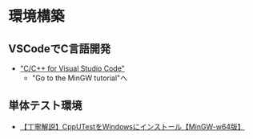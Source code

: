 # 環境構築
## VSCodeでC言語開発
- ["C/C++ for Visual Studio Code"](https://code.visualstudio.com/docs/languages/cpp)
  - "Go to the MinGW tutorial"へ
## 単体テスト環境
- [【丁寧解説】CppUTestをWindowsにインストール【MinGW-w64版】](https://yukblog.net/cpputest-mingw-install/)